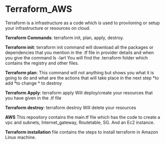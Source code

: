 # Terraform_AWS
Terraform is a infrastructure as a code which is used to proviioning or setup your infrastructure or resources on cloud.

**Terraform Commands**: terraform init, plan, apply, destroy.

**Terraform init**: terraform init command will download all the packages or dependencies that you mention in the .tf file in provider details and when you give the command 
ls -lart 
You will find the .terraform folder which contains the registry and other files.

**Terraform plan**: This command will not anything but shows you what it is going to do and what are the actions that will take place in the next step
*to add *to change * to destroy

**Terraform Apply**: terraform apply
Will deploy/create your resources that you have given in the .tf file

**Terraform destroy**: terraform destroy
Will delete your resources

**AWS** This repository contains the main.tf file which has the code to create a vpc and subnets, Internet_gateway, Routetable, SG. And an Ec2 instance.

**Terraform installation** file contains the steps to install terraform in Amazon Linux machine.
